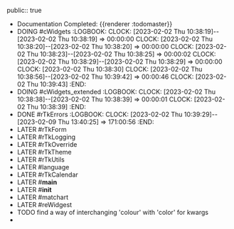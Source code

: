 public:: true

- Documentation Completed: {{renderer :todomaster}}
- DOING #cWidgets
  :LOGBOOK:
  CLOCK: [2023-02-02 Thu 10:38:19]--[2023-02-02 Thu 10:38:19] =>  00:00:00
  CLOCK: [2023-02-02 Thu 10:38:20]--[2023-02-02 Thu 10:38:20] =>  00:00:00
  CLOCK: [2023-02-02 Thu 10:38:23]--[2023-02-02 Thu 10:38:25] =>  00:00:02
  CLOCK: [2023-02-02 Thu 10:38:29]--[2023-02-02 Thu 10:38:29] =>  00:00:00
  CLOCK: [2023-02-02 Thu 10:38:30]
  CLOCK: [2023-02-02 Thu 10:38:56]--[2023-02-02 Thu 10:39:42] =>  00:00:46
  CLOCK: [2023-02-02 Thu 10:39:43]
  :END:
- DOING #cWidgets_extended
  :LOGBOOK:
  CLOCK: [2023-02-02 Thu 10:38:38]--[2023-02-02 Thu 10:38:39] =>  00:00:01
  CLOCK: [2023-02-02 Thu 10:38:39]
  :END:
- DONE #rTkErrors
  :LOGBOOK:
  CLOCK: [2023-02-02 Thu 10:39:29]--[2023-02-09 Thu 13:40:25] =>  171:00:56
  :END:
- LATER #rTkForm
- LATER #rTkLogging
- LATER #rTkOverride
- LATER #rTkTheme
- LATER #rTkUtils
- LATER #language
- LATER #rTkCalendar
- LATER #__main__
- LATER #__init__
- LATER #matchart
- LATER #reWidgest
- TODO find a way of interchanging 'colour' with 'color' for kwargs
-